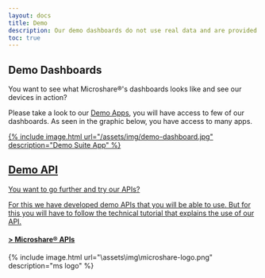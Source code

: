```yaml
---
layout: docs
title: Demo
description: Our demo dashboards do not use real data and are provided solely for demo purposes
toc: true
---
```


## Demo Dashboards 

You want to see what Microshare®'s dashboards looks like and see our devices in action? 

Please take a look to our [Demo Apps](https://dapp.microshare.io/guest/5eaaff443d0000e446d39ff0#null), you will have access to few of our dashboards. As seen in the graphic below, you have access to many apps. <br>

<a href="https://dapp.microshare.io/guest/5eaaff443d0000e446d39ff0#null">
    {% include image.html url="/assets/img/demo-dashboard.jpg" description="Demo Suite App" %}


## Demo API 

You want to go further and try our APIs? 

For this we have developed demo APIs that you will be able to use. But for this you will have to follow the technical tutorial that explains the use of our API.
#### > [Microshare® APIs](../../../technical/api/quick-start)

{% include image.html url="\assets\img\microshare-logo.png"  description="ms logo" %}